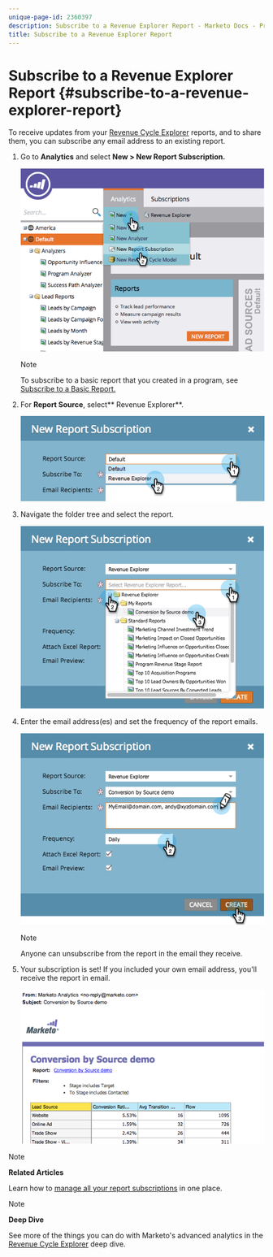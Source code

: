 ```yaml
---
unique-page-id: 2360397
description: Subscribe to a Revenue Explorer Report - Marketo Docs - Product Documentation
title: Subscribe to a Revenue Explorer Report
---
```


# Subscribe to a Revenue Explorer Report {#subscribe-to-a-revenue-explorer-report}

To receive updates from your [Revenue Cycle Explorer](http://docs.marketo.com/display/docs/revenue+cycle+analytics) reports, and to share them, you can subscribe any email address to an existing report.

1. Go to **Analytics** and select **New > New Report Subscription.**

   ![](assets/image2014-9-17-12-3a46-3a20.png)

   >[!NOTE]
   >
   >To subscribe to a basic report that you created in a program, see [Subscribe to a Basic Report.](../../../../product-docs/reporting/basic-reporting/report-subscriptions/subscribe-to-a-basic-report.md)

1. For **Report Source**, select** Revenue Explorer**.

   ![](assets/image2014-9-17-12-3a47-3a11.png)

1. Navigate the folder tree and select the report.

   ![](assets/image2014-9-17-12-3a47-3a17.png)

1. Enter the email address(es) and set the frequency of the report emails.

   ![](assets/image2014-9-17-12-3a47-3a22.png)

   >[!NOTE]
   >
   >Anyone can unsubscribe from the report in the email they receive.

1. Your subscription is set! If you included your own email address, you'll receive the report in email.

   ![](assets/image2014-9-17-12-3a47-3a54.png)

>[!NOTE]
>
>**Related Articles**
>
>Learn how to [manage all your report subscriptions](../../../../product-docs/reporting/basic-reporting/report-subscriptions/manage-report-subscriptions.md) in one place.

>[!NOTE]
>
>**Deep Dive**
>
>See more of the things you can do with Marketo's advanced analytics in the [Revenue Cycle Explorer](http://docs.marketo.com/display/docs/revenue+cycle+analytics) deep dive.

